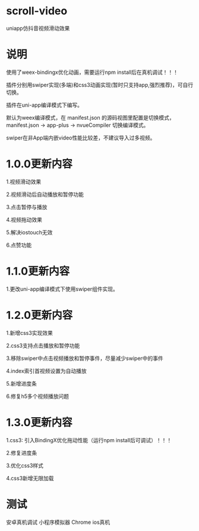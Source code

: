 # scroll-video
uniapp仿抖音视频滑动效果
# 说明

使用了weex-bindingx优化动画，需要运行npm install后在真机调试！！！

插件分别用swiper实现(多端)和css3动画实现(暂时只支持app,强烈推荐)，可自行切换。

插件在uni-app编译模式下编写。

默认为weex编译模式，在 manifest.json 的源码视图里配置是切换模式， manifest.json -> app-plus -> nvueCompiler 切换编译模式。

swiper在非App端内嵌video性能比较差，不建议导入过多视频。
# 1.0.0更新内容
1.视频滑动效果

2.视频滑动后自动播放和暂停功能

3.点击暂停与播放

4.视频拖动效果

5.解决iostouch无效

6.点赞功能
# 1.1.0更新内容
1.更改uni-app编译模式下使用swiper组件实现。
# 1.2.0更新内容
1.新增css3实现效果

2.css3支持点击播放和暂停功能

3.移除swiper中点击视频播放和暂停事件，尽量减少swiper中的事件 

4.index索引首视频设置为自动播放

5.新增进度条

6.修复h5多个视频播放问题
# 1.3.0更新内容
1.css3: 引入BindingX优化拖动性能（运行npm install后可调试）！！！

2.修复进度条

3.优化css3样式

4.css3新增无限加载
# 测试
安卓真机调试 小程序模拟器 Chrome ios真机
